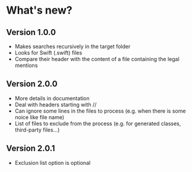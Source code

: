 # What's new?

## Version 1.0.0

- Makes searches recursively in the target folder
- Looks for Swift (.swift) files
- Compare their header with the content of a file containing the legal mentions

## Version 2.0.0

- More details in documentation
- Deal with headers starting with //
- Can ignore some lines in the files to process (e.g. when there is some noice like file name)
- List of files to exclude from the process (e.g. for generated classes, third-party files...)

## Version 2.0.1

- Exclusion list option is optional